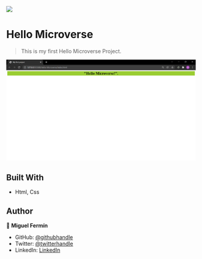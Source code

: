 ![](https://img.shields.io/badge/Microverse-blueviolet)

# Hello Microverse

> This is my first Hello Microverse Project.

![screenshot](./app_screenshot.png)


## Built With

- Html, Css


## Author

👤 **Miguel Fermín**

- GitHub: [@githubhandle](https://github.com/ferminmu26)
- Twitter: [@twitterhandle](https://twitter.com/ferminmu26)
- LinkedIn: [LinkedIn](https://linkedin.com/in/mejfa)
